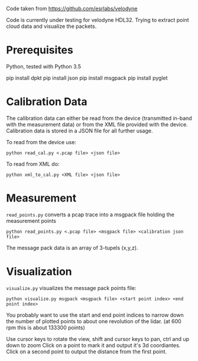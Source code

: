 Code taken from https://github.com/esrlabs/velodyne

Code is currently under testing for velodyne HDL32. 
Trying to extract point cloud data and visualize the packets. 


# Prerequisites

Python, tested with Python 3.5

pip install dpkt
pip install json
pip install msgpack
pip install pyglet


# Calibration Data

The calibration data can either be read from the device (transmitted in-band with the 
measurement data) or from the XML file provided with the device.
Calibration data is stored in a JSON file for all further usage.

To read from the device use:

    python read_cal.py <.pcap file> <json file>

To read from XML do:

    python xml_to_cal.py <XML file> <json file>


# Measurement

`read_points.py` converts a pcap trace into a msgpack file holding the measurement points

    python read_points.py <.pcap file> <msgpack file> <calibration json file>

The message pack data is an array of 3-tupels (x,y,z).


# Visualization

`visualize.py` visualizes the message pack points file:

    python visualize.py msgpack <msgpack file> <start point index> <end point index>

You probably want to use the start and end point indices to narrow
down the number of plotted points to about one revolution of the lidar.
(at 600 rpm this is about 133300 points)

Use cursor keys to rotate the view, shift and cursor keys to pan, ctrl and up down to zoom
Click on a point to mark it and output it's 3d coordiantes.
Click on a second point to output the distance from the first point.

